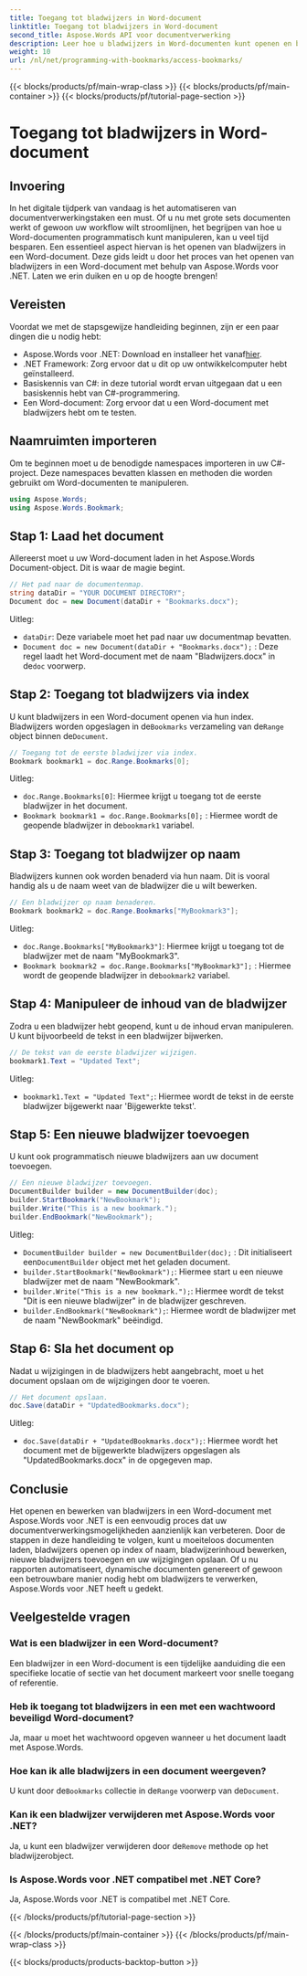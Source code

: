 ```yaml
---
title: Toegang tot bladwijzers in Word-document
linktitle: Toegang tot bladwijzers in Word-document
second_title: Aspose.Words API voor documentverwerking
description: Leer hoe u bladwijzers in Word-documenten kunt openen en bewerken met Aspose.Words voor .NET met deze gedetailleerde, stapsgewijze handleiding.
weight: 10
url: /nl/net/programming-with-bookmarks/access-bookmarks/
---
```


{{< blocks/products/pf/main-wrap-class >}}
{{< blocks/products/pf/main-container >}}
{{< blocks/products/pf/tutorial-page-section >}}

# Toegang tot bladwijzers in Word-document

## Invoering

In het digitale tijdperk van vandaag is het automatiseren van documentverwerkingstaken een must. Of u nu met grote sets documenten werkt of gewoon uw workflow wilt stroomlijnen, het begrijpen van hoe u Word-documenten programmatisch kunt manipuleren, kan u veel tijd besparen. Een essentieel aspect hiervan is het openen van bladwijzers in een Word-document. Deze gids leidt u door het proces van het openen van bladwijzers in een Word-document met behulp van Aspose.Words voor .NET. Laten we erin duiken en u op de hoogte brengen!

## Vereisten

Voordat we met de stapsgewijze handleiding beginnen, zijn er een paar dingen die u nodig hebt:

-  Aspose.Words voor .NET: Download en installeer het vanaf[hier](https://releases.aspose.com/words/net/).
- .NET Framework: Zorg ervoor dat u dit op uw ontwikkelcomputer hebt geïnstalleerd.
- Basiskennis van C#: in deze tutorial wordt ervan uitgegaan dat u een basiskennis hebt van C#-programmering.
- Een Word-document: Zorg ervoor dat u een Word-document met bladwijzers hebt om te testen.

## Naamruimten importeren

Om te beginnen moet u de benodigde namespaces importeren in uw C#-project. Deze namespaces bevatten klassen en methoden die worden gebruikt om Word-documenten te manipuleren.

```csharp
using Aspose.Words;
using Aspose.Words.Bookmark;
```

## Stap 1: Laad het document

Allereerst moet u uw Word-document laden in het Aspose.Words Document-object. Dit is waar de magie begint.

```csharp
// Het pad naar de documentenmap.
string dataDir = "YOUR DOCUMENT DIRECTORY";
Document doc = new Document(dataDir + "Bookmarks.docx");
```

Uitleg:
- `dataDir`: Deze variabele moet het pad naar uw documentmap bevatten.
- `Document doc = new Document(dataDir + "Bookmarks.docx");` : Deze regel laadt het Word-document met de naam "Bladwijzers.docx" in de`doc` voorwerp.

## Stap 2: Toegang tot bladwijzers via index

 U kunt bladwijzers in een Word-document openen via hun index. Bladwijzers worden opgeslagen in de`Bookmarks` verzameling van de`Range` object binnen de`Document`.

```csharp
// Toegang tot de eerste bladwijzer via index.
Bookmark bookmark1 = doc.Range.Bookmarks[0];
```

Uitleg:
- `doc.Range.Bookmarks[0]`: Hiermee krijgt u toegang tot de eerste bladwijzer in het document.
- `Bookmark bookmark1 = doc.Range.Bookmarks[0];` : Hiermee wordt de geopende bladwijzer in de`bookmark1` variabel.

## Stap 3: Toegang tot bladwijzer op naam

Bladwijzers kunnen ook worden benaderd via hun naam. Dit is vooral handig als u de naam weet van de bladwijzer die u wilt bewerken.

```csharp
// Een bladwijzer op naam benaderen.
Bookmark bookmark2 = doc.Range.Bookmarks["MyBookmark3"];
```

Uitleg:
- `doc.Range.Bookmarks["MyBookmark3"]`: Hiermee krijgt u toegang tot de bladwijzer met de naam "MyBookmark3".
- `Bookmark bookmark2 = doc.Range.Bookmarks["MyBookmark3"];` : Hiermee wordt de geopende bladwijzer in de`bookmark2` variabel.

## Stap 4: Manipuleer de inhoud van de bladwijzer

Zodra u een bladwijzer hebt geopend, kunt u de inhoud ervan manipuleren. U kunt bijvoorbeeld de tekst in een bladwijzer bijwerken.

```csharp
// De tekst van de eerste bladwijzer wijzigen.
bookmark1.Text = "Updated Text";
```

Uitleg:
- `bookmark1.Text = "Updated Text";`: Hiermee wordt de tekst in de eerste bladwijzer bijgewerkt naar 'Bijgewerkte tekst'.

## Stap 5: Een nieuwe bladwijzer toevoegen

U kunt ook programmatisch nieuwe bladwijzers aan uw document toevoegen.

```csharp
// Een nieuwe bladwijzer toevoegen.
DocumentBuilder builder = new DocumentBuilder(doc);
builder.StartBookmark("NewBookmark");
builder.Write("This is a new bookmark.");
builder.EndBookmark("NewBookmark");
```

Uitleg:
- `DocumentBuilder builder = new DocumentBuilder(doc);` : Dit initialiseert een`DocumentBuilder` object met het geladen document.
- `builder.StartBookmark("NewBookmark");`: Hiermee start u een nieuwe bladwijzer met de naam "NewBookmark".
- `builder.Write("This is a new bookmark.");`: Hiermee wordt de tekst "Dit is een nieuwe bladwijzer" in de bladwijzer geschreven.
- `builder.EndBookmark("NewBookmark");`: Hiermee wordt de bladwijzer met de naam "NewBookmark" beëindigd.

## Stap 6: Sla het document op

Nadat u wijzigingen in de bladwijzers hebt aangebracht, moet u het document opslaan om de wijzigingen door te voeren.

```csharp
// Het document opslaan.
doc.Save(dataDir + "UpdatedBookmarks.docx");
```

Uitleg:
- `doc.Save(dataDir + "UpdatedBookmarks.docx");`: Hiermee wordt het document met de bijgewerkte bladwijzers opgeslagen als "UpdatedBookmarks.docx" in de opgegeven map.

## Conclusie

Het openen en bewerken van bladwijzers in een Word-document met Aspose.Words voor .NET is een eenvoudig proces dat uw documentverwerkingsmogelijkheden aanzienlijk kan verbeteren. Door de stappen in deze handleiding te volgen, kunt u moeiteloos documenten laden, bladwijzers openen op index of naam, bladwijzerinhoud bewerken, nieuwe bladwijzers toevoegen en uw wijzigingen opslaan. Of u nu rapporten automatiseert, dynamische documenten genereert of gewoon een betrouwbare manier nodig hebt om bladwijzers te verwerken, Aspose.Words voor .NET heeft u gedekt.

## Veelgestelde vragen

### Wat is een bladwijzer in een Word-document?
Een bladwijzer in een Word-document is een tijdelijke aanduiding die een specifieke locatie of sectie van het document markeert voor snelle toegang of referentie.

### Heb ik toegang tot bladwijzers in een met een wachtwoord beveiligd Word-document?
Ja, maar u moet het wachtwoord opgeven wanneer u het document laadt met Aspose.Words.

### Hoe kan ik alle bladwijzers in een document weergeven?
 U kunt door de`Bookmarks` collectie in de`Range` voorwerp van de`Document`.

### Kan ik een bladwijzer verwijderen met Aspose.Words voor .NET?
 Ja, u kunt een bladwijzer verwijderen door de`Remove` methode op het bladwijzerobject.

### Is Aspose.Words voor .NET compatibel met .NET Core?
Ja, Aspose.Words voor .NET is compatibel met .NET Core.

{{< /blocks/products/pf/tutorial-page-section >}}

{{< /blocks/products/pf/main-container >}}
{{< /blocks/products/pf/main-wrap-class >}}

{{< blocks/products/products-backtop-button >}}
